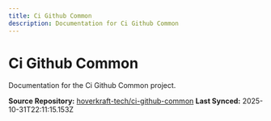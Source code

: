 ```yaml
---
title: Ci Github Common
description: Documentation for Ci Github Common
---
```


# Ci Github Common

Documentation for the Ci Github Common project.

**Source Repository:** [hoverkraft-tech/ci-github-common](https://github.com/hoverkraft-tech/ci-github-common)
**Last Synced:** 2025-10-31T22:11:15.153Z